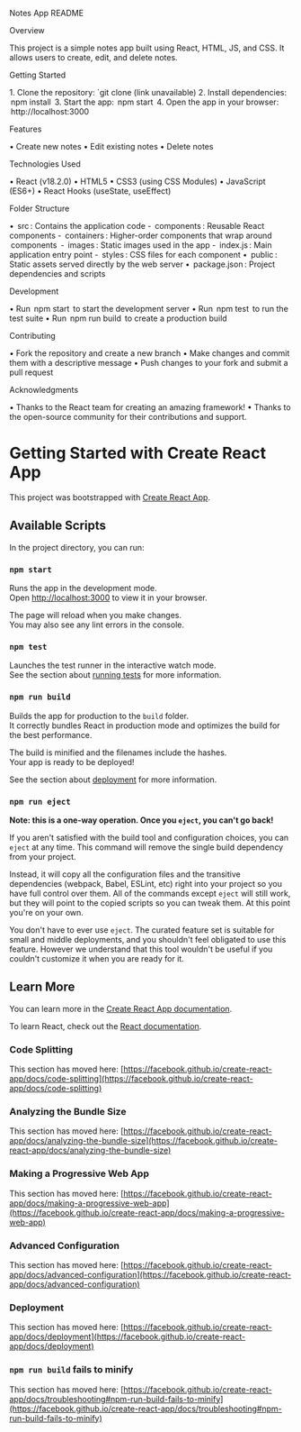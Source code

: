 Notes App README

Overview

This project is a simple notes app built using React, HTML, JS, and CSS. It allows users to create, edit, and delete notes.

Getting Started

1.⁠ ⁠Clone the repository: `git clone (link unavailable)
2.⁠ ⁠Install dependencies: ⁠ npm install ⁠
3.⁠ ⁠Start the app: ⁠ npm start ⁠
4.⁠ ⁠Open the app in your browser: ⁠ http://localhost:3000 ⁠

Features

•⁠  ⁠Create new notes
•⁠  ⁠Edit existing notes
•⁠  ⁠Delete notes


Technologies Used

•⁠  ⁠React (v18.2.0)
•⁠  ⁠HTML5
•⁠  ⁠CSS3 (using CSS Modules)
•⁠  ⁠JavaScript (ES6+)
•⁠  ⁠React Hooks (useState, useEffect)

Folder Structure

•⁠  ⁠⁠ src ⁠: Contains the application code
    - ⁠ components ⁠: Reusable React components
    - ⁠ containers ⁠: Higher-order components that wrap around ⁠ components ⁠
    - ⁠ images ⁠: Static images used in the app
    - ⁠ index.js ⁠: Main application entry point
    - ⁠ styles ⁠: CSS files for each component
•⁠  ⁠⁠ public ⁠: Static assets served directly by the web server
•⁠  ⁠⁠ package.json ⁠: Project dependencies and scripts

Development

•⁠  ⁠Run ⁠ npm start ⁠ to start the development server
•⁠  ⁠Run ⁠ npm test ⁠ to run the test suite
•⁠  ⁠Run ⁠ npm run build ⁠ to create a production build

Contributing

•⁠  ⁠Fork the repository and create a new branch
•⁠  ⁠Make changes and commit them with a descriptive message
•⁠  ⁠Push changes to your fork and submit a pull request


Acknowledgments

•⁠  ⁠Thanks to the React team for creating an amazing framework!
•⁠  ⁠Thanks to the open-source community for their contributions and support.


# Getting Started with Create React App

This project was bootstrapped with [Create React App](https://github.com/facebook/create-react-app).

## Available Scripts

In the project directory, you can run:

### `npm start`

Runs the app in the development mode.\
Open [http://localhost:3000](http://localhost:3000) to view it in your browser.

The page will reload when you make changes.\
You may also see any lint errors in the console.

### `npm test`

Launches the test runner in the interactive watch mode.\
See the section about [running tests](https://facebook.github.io/create-react-app/docs/running-tests) for more information.

### `npm run build`

Builds the app for production to the `build` folder.\
It correctly bundles React in production mode and optimizes the build for the best performance.

The build is minified and the filenames include the hashes.\
Your app is ready to be deployed!

See the section about [deployment](https://facebook.github.io/create-react-app/docs/deployment) for more information.

### `npm run eject`

**Note: this is a one-way operation. Once you `eject`, you can't go back!**

If you aren't satisfied with the build tool and configuration choices, you can `eject` at any time. This command will remove the single build dependency from your project.

Instead, it will copy all the configuration files and the transitive dependencies (webpack, Babel, ESLint, etc) right into your project so you have full control over them. All of the commands except `eject` will still work, but they will point to the copied scripts so you can tweak them. At this point you're on your own.

You don't have to ever use `eject`. The curated feature set is suitable for small and middle deployments, and you shouldn't feel obligated to use this feature. However we understand that this tool wouldn't be useful if you couldn't customize it when you are ready for it.

## Learn More

You can learn more in the [Create React App documentation](https://facebook.github.io/create-react-app/docs/getting-started).

To learn React, check out the [React documentation](https://reactjs.org/).

### Code Splitting

This section has moved here: [https://facebook.github.io/create-react-app/docs/code-splitting](https://facebook.github.io/create-react-app/docs/code-splitting)

### Analyzing the Bundle Size

This section has moved here: [https://facebook.github.io/create-react-app/docs/analyzing-the-bundle-size](https://facebook.github.io/create-react-app/docs/analyzing-the-bundle-size)

### Making a Progressive Web App

This section has moved here: [https://facebook.github.io/create-react-app/docs/making-a-progressive-web-app](https://facebook.github.io/create-react-app/docs/making-a-progressive-web-app)

### Advanced Configuration

This section has moved here: [https://facebook.github.io/create-react-app/docs/advanced-configuration](https://facebook.github.io/create-react-app/docs/advanced-configuration)

### Deployment

This section has moved here: [https://facebook.github.io/create-react-app/docs/deployment](https://facebook.github.io/create-react-app/docs/deployment)

### `npm run build` fails to minify

This section has moved here: [https://facebook.github.io/create-react-app/docs/troubleshooting#npm-run-build-fails-to-minify](https://facebook.github.io/create-react-app/docs/troubleshooting#npm-run-build-fails-to-minify)
